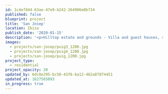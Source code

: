 ```yaml
---
id: 1c4ef844-63ae-47e9-b242-264906e0b734
published: false
blueprint: project
title: 'San Josep'
location: Ibiza
publish_date: '2020-01-15'
description: '<p>Hilltop estate and grounds - Villa and guest houses, spa and club house  <em>- completing Summer 2022</em></p><p>San Josep, Ibiza</p>'
images:
  - projects/san-josep/puig3_1200.jpg
  - projects/san-josep/puig4_1200.jpg
  - projects/san-josep/puig_1200.jpg
project_type:
  - residential
project_opacity: 20
updated_by: 6dc8e295-bc50-43f6-ba12-462a87874451
updated_at: 1627565093
in_progress: true
---
```


